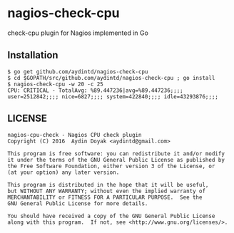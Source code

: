 # nagios-check-cpu
check-cpu plugin for Nagios implemented in Go

## Installation

	$ go get github.com/aydintd/nagios-check-cpu
	$ cd $GOPATH/src/github.com/aydintd/nagios-check-cpu ; go install
	$ nagios-check-cpu -w 20 -c 25                                                                                                                                                                                              
	CPU: CRITICAL - TotalAvg: %89.447236|avg=%89.447236;;;; user=2512842;;;; nice=6827;;;; system=422840;;;; idle=43293876;;;; 

## LICENSE

	nagios-cpu-check - Nagios CPU check plugin
    Copyright (C) 2016  Aydin Doyak <aydintd@gmail.com>

    This program is free software: you can redistribute it and/or modify
    it under the terms of the GNU General Public License as published by
    the Free Software Foundation, either version 3 of the License, or
    (at your option) any later version.

    This program is distributed in the hope that it will be useful,
    but WITHOUT ANY WARRANTY; without even the implied warranty of
    MERCHANTABILITY or FITNESS FOR A PARTICULAR PURPOSE.  See the
    GNU General Public License for more details.

    You should have received a copy of the GNU General Public License
    along with this program.  If not, see <http://www.gnu.org/licenses/>.
